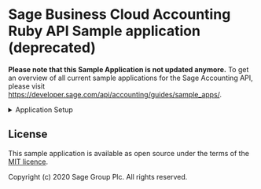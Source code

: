 # Sage Business Cloud Accounting Ruby API Sample application (deprecated)

**Please note that this Sample Application is not updated anymore.** To get an overview of all current sample applications
for the Sage Accounting API, please visit https://developer.sage.com/api/accounting/guides/sample_apps/.

<details><summary>Application Setup</summary>
<p>

Sample application that integrates with Sage Business Cloud Accounting via the Sage API.

Authentication with Sage is handled in the [Controller](app/controllers/sage_accounting_controller.rb).

## Run the app locally

Clone the repo:

`git clone git@github.com:Sage/sageone_api_ruby_sample.git`

Update the [config/sage_accounting.yml](config/sage_accounting.yml) file with your application's `client_id`, `client_secret`.

Switch to the project directory, bundle and migrate the db:

```
cd sageone_api_ruby_sample
bundle install
bin/rails db:setup
```

Start a local Rails server:

```
bin/rails server
```

You can now access the [home page](http://localhost:3000/), sign up, authorize and make an API call.

## Run the app in Docker

```
docker build --rm -t sage_accounting/api_ruby_sample -f Dockerfile .
```

```
docker run -it --publish=3000:3000/tcp sage_accounting/api_ruby_sample
```
</p>
</details>

## License

This sample application is available as open source under the terms of the
[MIT licence](LICENSE).

Copyright (c) 2020 Sage Group Plc. All rights reserved.

